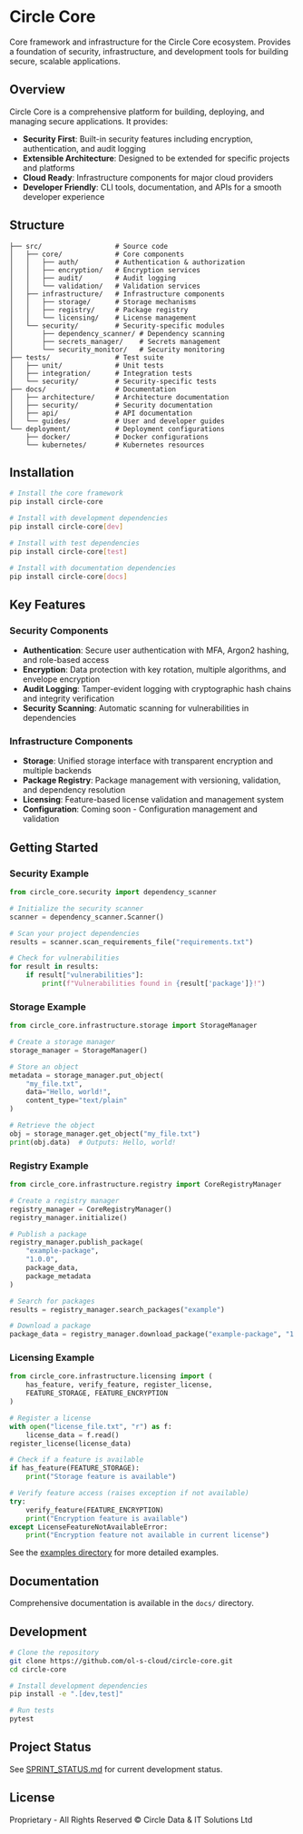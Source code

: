 # Circle Core

Core framework and infrastructure for the Circle Core ecosystem. Provides a foundation of security, infrastructure, and development tools for building secure, scalable applications.

## Overview

Circle Core is a comprehensive platform for building, deploying, and managing secure applications. It provides:

- **Security First**: Built-in security features including encryption, authentication, and audit logging
- **Extensible Architecture**: Designed to be extended for specific projects and platforms
- **Cloud Ready**: Infrastructure components for major cloud providers
- **Developer Friendly**: CLI tools, documentation, and APIs for a smooth developer experience

## Structure

```
├── src/                  # Source code
│   ├── core/             # Core components
│   │   ├── auth/         # Authentication & authorization
│   │   ├── encryption/   # Encryption services
│   │   ├── audit/        # Audit logging
│   │   └── validation/   # Validation services
│   ├── infrastructure/   # Infrastructure components
│   │   ├── storage/      # Storage mechanisms
│   │   ├── registry/     # Package registry
│   │   └── licensing/    # License management
│   └── security/         # Security-specific modules
│       ├── dependency_scanner/ # Dependency scanning
│       ├── secrets_manager/    # Secrets management
│       └── security_monitor/   # Security monitoring
├── tests/                # Test suite
│   ├── unit/             # Unit tests
│   ├── integration/      # Integration tests
│   └── security/         # Security-specific tests
├── docs/                 # Documentation
│   ├── architecture/     # Architecture documentation
│   ├── security/         # Security documentation
│   ├── api/              # API documentation
│   └── guides/           # User and developer guides
└── deployment/           # Deployment configurations
    ├── docker/           # Docker configurations
    └── kubernetes/       # Kubernetes resources
```

## Installation

```bash
# Install the core framework
pip install circle-core

# Install with development dependencies
pip install circle-core[dev]

# Install with test dependencies
pip install circle-core[test]

# Install with documentation dependencies
pip install circle-core[docs]
```

## Key Features

### Security Components

- **Authentication**: Secure user authentication with MFA, Argon2 hashing, and role-based access
- **Encryption**: Data protection with key rotation, multiple algorithms, and envelope encryption
- **Audit Logging**: Tamper-evident logging with cryptographic hash chains and integrity verification
- **Security Scanning**: Automatic scanning for vulnerabilities in dependencies

### Infrastructure Components

- **Storage**: Unified storage interface with transparent encryption and multiple backends
- **Package Registry**: Package management with versioning, validation, and dependency resolution
- **Licensing**: Feature-based license validation and management system
- **Configuration**: Coming soon - Configuration management and validation

## Getting Started

### Security Example

```python
from circle_core.security import dependency_scanner

# Initialize the security scanner
scanner = dependency_scanner.Scanner()

# Scan your project dependencies
results = scanner.scan_requirements_file("requirements.txt")

# Check for vulnerabilities
for result in results:
    if result["vulnerabilities"]:
        print(f"Vulnerabilities found in {result['package']}!")
```

### Storage Example

```python
from circle_core.infrastructure.storage import StorageManager

# Create a storage manager
storage_manager = StorageManager()

# Store an object
metadata = storage_manager.put_object(
    "my_file.txt",
    data="Hello, world!",
    content_type="text/plain"
)

# Retrieve the object
obj = storage_manager.get_object("my_file.txt")
print(obj.data)  # Outputs: Hello, world!
```

### Registry Example

```python
from circle_core.infrastructure.registry import CoreRegistryManager

# Create a registry manager
registry_manager = CoreRegistryManager()
registry_manager.initialize()

# Publish a package
registry_manager.publish_package(
    "example-package",
    "1.0.0",
    package_data,
    package_metadata
)

# Search for packages
results = registry_manager.search_packages("example")

# Download a package
package_data = registry_manager.download_package("example-package", "1.0.0")
```

### Licensing Example

```python
from circle_core.infrastructure.licensing import (
    has_feature, verify_feature, register_license,
    FEATURE_STORAGE, FEATURE_ENCRYPTION
)

# Register a license
with open("license_file.txt", "r") as f:
    license_data = f.read()
register_license(license_data)

# Check if a feature is available
if has_feature(FEATURE_STORAGE):
    print("Storage feature is available")

# Verify feature access (raises exception if not available)
try:
    verify_feature(FEATURE_ENCRYPTION)
    print("Encryption feature is available")
except LicenseFeatureNotAvailableError:
    print("Encryption feature not available in current license")
```

See the [examples directory](docs/examples/) for more detailed examples.

## Documentation

Comprehensive documentation is available in the `docs/` directory.

## Development

```bash
# Clone the repository
git clone https://github.com/ol-s-cloud/circle-core.git
cd circle-core

# Install development dependencies
pip install -e ".[dev,test]"

# Run tests
pytest
```

## Project Status

See [SPRINT_STATUS.md](SPRINT_STATUS.md) for current development status.

## License

Proprietary - All Rights Reserved © Circle Data & IT Solutions Ltd
